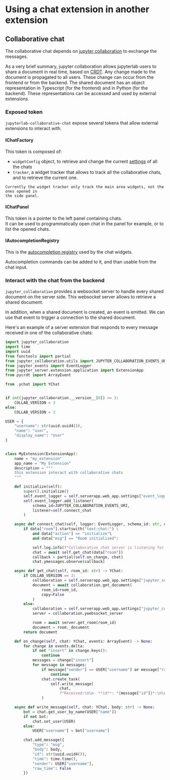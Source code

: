 # Using a chat extension in another extension

## Collaborative chat

The collaborative chat depends on [jupyter collaboration](https://jupyterlab-realtime-collaboration.readthedocs.io/en/latest/index.html)
to exchange the messages.

As a very brief summary, jupyter collaboration allows jupyterlab users to share a
document in real time, based on
[CRDT](https://en.wikipedia.org/wiki/Conflict-free_replicated_data_type). Any change
made to the document is propagated to all users. These change can occur from the
frontend or from the backend. The shared document has an object representation in
Typescript (for the frontend) and in Python (for the backend). These representations
can be accessed and used by external extensions.

### Exposed token

`jupyterlab-collaborative-chat` expose several tokens that allow external extensions to
interact with.

#### IChatFactory

This token is composed of:

- `widgetConfig` object, to retrieve and change the current [settings](#chat-settings)
of all the chats
- `tracker`, a widget tracker that allows to track all the collaborative chats, and to
retrieve the current one.

```{caution}
Currently the widget tracker only track the main area widgets, not the ones opened in
the side panel.
```

#### IChatPanel

This token is a pointer to the left panel containing chats.\
It can be used to programmatically open chat in the panel for example, or to list the
opened chats.

#### IAutocompletionRegistry

This is the [autocompletion registry](#autocompletion-registry) used by the chat
widgets.

Autocompletion commands can be added to it, and than usable from the chat input.

### Interact with the chat from the backend

`jupyter_collaboration` provides a websocket server to handle every shared document
on the server side. This websocket server allows to retrieve a shared document.

In addition, when a shared document is created, an event is emitted. We can use that
event to trigger a connection to the shared document.

Here's an example of a server extension that responds to every message received in one
of the collaborative chats:

```python
import jupyter_collaboration
import time
import uuid
from functools import partial
from jupyter_collaboration.utils import JUPYTER_COLLABORATION_EVENTS_URI
from jupyter_events import EventLogger
from jupyter_server.extension.application import ExtensionApp
from pycrdt import ArrayEvent

from .ychat import YChat


if int(jupyter_collaboration.__version__[0]) >= 3:
    COLLAB_VERSION = 3
else:
    COLLAB_VERSION = 2

USER = {
    "username": str(uuid.uuid4()),
    "name": "user",
    "display_name": "User"
}


class MyExtension(ExtensionApp):
    name = "my_extension"
    app_name = "My Extension"
    description = """
    this extension interact with collaborative chats
    """

    def initialize(self):
        super().initialize()
        self.event_logger = self.serverapp.web_app.settings["event_logger"]
        self.event_logger.add_listener(
            schema_id=JUPYTER_COLLABORATION_EVENTS_URI,
            listener=self.connect_chat
        )

    async def connect_chat(self, logger: EventLogger, schema_id: str, data: dict) -> None:
        if data["room"].startswith("text:chat:") \
            and data["action"] == "initialize"\
            and data["msg"] == "Room initialized":

            self.log.info(f"Collaborative chat server is listening for {data["room"]}")
            chat = await self.get_chat(data["room"])
            callback = partial(self.on_change, chat)
            chat.ymessages.observe(callback)

    async def get_chat(self, room_id: str) -> YChat:
        if COLLAB_VERSION == 3:
            collaboration = self.serverapp.web_app.settings["jupyter_server_ydoc"]
            document = await collaboration.get_document(
                room_id=room_id,
                copy=False
            )
        else:
            collaboration = self.serverapp.web_app.settings["jupyter_collaboration"]
            server = collaboration.ywebsocket_server

            room = await server.get_room(room_id)
            document = room._document
        return document

    def on_change(self, chat: YChat, events: ArrayEvent) -> None:
        for change in events.delta:
            if not "insert" in change.keys():
                continue
            messages = change["insert"]
            for message in messages:
                if message["sender"] == USER["username"] or message["raw_time"]:
                    continue
                chat.create_task(
                    self.write_message(
                        chat,
                        f"Received:\n\n- **id**: *{message["id"]}*:\n\n- **body**: *{message["body"]}*")
                )

    async def write_message(self, chat: YChat, body: str) -> None:
        bot = chat.get_user_by_name(USER["name"])
        if not bot:
            chat.set_user(USER)
        else:
            USER["username"] = bot["username"]

        chat.add_message({
            "type": "msg",
            "body": body,
            "id": str(uuid.uuid4()),
            "time": time.time(),
            "sender": USER["username"],
            "raw_time": False
        })

```
